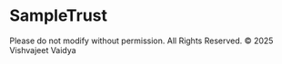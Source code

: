 # SampleTrust
Please do not modify without permission.
All Rights Reserved. © 2025 Vishvajeet Vaidya
